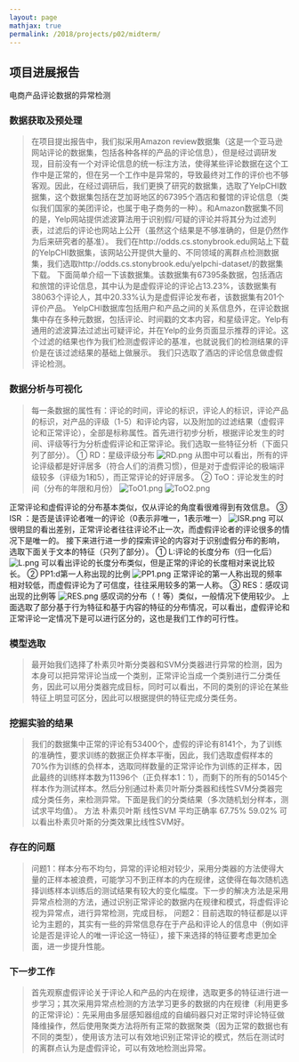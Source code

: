 ```yaml
---
layout: page
mathjax: true
permalink: /2018/projects/p02/midterm/
---
```


## 项目进展报告
电商产品评论数据的异常检测
### 数据获取及预处理

>在项目提出报告中，我们拟采用Amazon review数据集（这是一个亚马逊网站评论的数据集，包括各种各样的产品的评论信息），但是经过调研发现，目前没有一个对评论信息的统一标注方法，使得某些评论数据在这个工作中是正常的，但在另一个工作中是异常的，导致最终对工作的评价也不够客观。因此，在经过调研后，我们更换了研究的数据集，选取了YelpCHI数据集，这个数据集包括在芝加哥地区的67395个酒店和餐馆的评论信息（类似我们国家的美团评论，也属于电子商务的一种）。和Amazon数据集不同的是，Yelp网站提供滤波算法用于识别假/可疑的评论并将其分为过滤列表，过滤后的评论也网站上公开（虽然这个结果是不够准确的，但是仍然作为后来研究者的基准）。
我们在http://odds.cs.stonybrook.edu网站上下载的YelpCHI数据集，该网站公开提供大量的、不同领域的离群点检测数据集，我们选取http://odds.cs.stonybrook.edu/yelpchi-dataset/的数据集下载。
	下面简单介绍一下该数据集。该数据集有67395条数据，包括酒店和旅馆的评论信息，其中认为是虚假评论的评论占13.23%，该数据集有38063个评论人，其中20.33%认为是虚假评论发布者，该数据集有201个评价产品。
YelpCHI数据库包括用户和产品之间的关系信息外，在评论数据集中存在多种元数据，包括评论、时间戳的文本内容，和星级评定。Yelp有通用的滤波算法过滤出可疑评论，并在Yelp的业务页面显示推荐的评论。这个过滤的结果也作为我们检测虚假评论的基准，也就说我们的检测结果的评价是在该过滤结果的基础上做展示。
我们只选取了酒店的评论信息做虚假评论检测。


### 数据分析与可视化

>每一条数据的属性有：评论的时间，评论的标识，评论人的标识，评论产品的标识，对产品的评级（1-5）和评论内容，以及附加的过滤结果（虚假评论和正常评论），全部是标称属性。首先进行初步分析，根据评论发生的时间、评级等行为分析虚假评论和正常评论。我们选取一些特征分析（下面只列了部分）。
①	RD：星级评级分布
 ![RD.png](https://github.com/2120/bitdm.github.io/blob/master/2018/projects/P12/image/ISR.png)
从图中可以看出，所有的评论评级都是好评居多（符合人们的消费习惯），但是对于虚假评论的极端评级较多（评级为1和5），而正常评论的好评居多。
②	ToO：评论发生的时间（分布的年限和月份）
![ToO1.png](https://github.com/2120171054/bitdm.github.io/blob/master/2018/projects/P03/image/ISR.PNG)
![ToO2.png](https://github.com/2120171054/bitdm.github.io/blob/master/2018/projects/P03/image/ToO2.png)
 
正常评论和虚假评论的分布基本类似，仅从评论的角度看很难得到有效信息。
③	ISR ：是否是该评论者唯一的评论（0表示非唯一，1表示唯一）
![ISR.png](https://github.com/2120171054/bitdm.github.io/blob/master/2018/projects/P03/image/ISR.png)
可以很明显的看出差别，正常评论者往往评论不止一次，而虚假评论者的评论很多的情况下是唯一的。
接下来进行进一步的探索评论的内容对于识别虚假分布的影响，选取下面关于文本的特征（只列了部分）。
①	L:评论的长度分布（归一化后）
![L.png](https://github.com/2120171054/bitdm.github.io/blob/master/2018/projects/P03/image/L.png)
可以看出评论的长度分布类似，但是正常的评论的长度相对来说比较长。
②	PP1:d第一人称出现的比例
![PP1.png](https://github.com/2120171054/bitdm.github.io/blob/master/2018/projects/P03/image/PP1.png)
正常评论的第一人称出现的频率相对较低，而虚假评论为了可信度，往往采用较多的第一人称。
③	RES：感叹词出现的比例等
![RES.png](https://github.com/2120171054/bitdm.github.io/blob/master/2018/projects/P03/image/RES.png)
感叹词的分布（！等）类似，一般情况下使用较少。
上面选取了部分基于行为特征和基于内容的特征的分布情况，可以看出，虚假评论和正常评论一定情况下是可以进行区分的，这也是我们工作的可行性。

### 模型选取

> 最开始我们选择了朴素贝叶斯分类器和SVM分类器进行异常的检测，因为本身可以把异常评论当成一个类别，正常评论当成一个类别进行二分类任务，因此可以用分类器完成目标，同时可以看出，不同的类别的评论在某些特征上明显可区分，因此可以根据提供的特征完成分类任务。
### 挖掘实验的结果

> 我们的数据集中正常的评论有53400个，虚假的评论有8141个，为了训练的准确性，要求训练的数据正负样本平衡，因此，我们选取虚假样本的70%作为训练的负样本，选取同样数量的正常评论作为训练的正样本，因此最终的训练样本数为11396个（正负样本1：1），而剩下的所有的50145个样本作为测试样本。然后分别通过朴素贝叶斯分类器和线性SVM分类器完成分类任务，来检测异常。下面是我们的分类结果（多次随机划分样本，测试求平均值）。
方法	朴素贝叶斯	线性SVM
平均正确率	67.75%	59.02%
可以看出朴素贝叶斯的分类效果比线性SVM好。


### 存在的问题

> 问题1：样本分布不均匀，异常的评论相对较少，采用分类器的方法使得大量的正样本被浪费，可能学习不到正样本的内在规律，这使得在每次随机选择训练样本训练后的测试结果有较大的变化幅度。下一步的解决方法是采用异常点检测的方法，通过识别正常评论的数据内在规律和模式，将虚假评论视为异常点，进行异常检测，完成目标，
问题2：目前选取的特征都是以评论为主题的，其实有一些的异常信息存在于产品和评论人的信息中（例如评论是否是评论人的唯一评论这一特征），接下来选择的特征要考虑更加全面，进一步提升性能。


### 下一步工作

> 首先观察虚假评论关于评论人和产品的内在规律，选取更多的特征进行进一步学习；其次采用异常点检测的方法学习更多的数据的内在规律（利用更多的正常评论）：先采用由多层感知器组成的自编码器只对正常时评论特征做降维操作，然后使用聚类方法将所有正常的数据聚类（因为正常的数据也有不同的类型），使用该方法可以有效地识别正常评论的模式，然后在测试时的离群点认为是虚假评论，可以有效地检测出异常。
